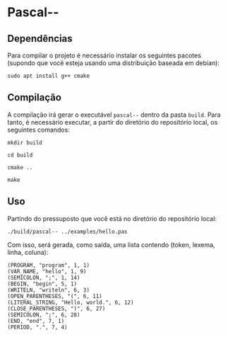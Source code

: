 # Pascal--

## Dependências

Para compilar o projeto é necessário instalar os seguintes pacotes (supondo que você esteja usando uma distribuição baseada em debian):

```sudo apt install g++ cmake```

## Compilação

A compilação irá gerar o executável `pascal--` dentro da pasta `build`. Para tanto, é necessário executar, a partir do diretório do repositório local, os seguintes comandos:

```mkdir build```

```cd build```

```cmake ..```

```make```

## Uso

Partindo do pressuposto que você está no diretório do repositório local:

```./build/pascal-- ../examples/hello.pas```

Com isso, será gerada, como saída, uma lista contendo (token, lexema, linha, coluna):

```
(PROGRAM, "program", 1, 1)
(VAR_NAME, "hello", 1, 9)
(SEMICOLON, ";", 1, 14)
(BEGIN, "begin", 5, 1)
(WRITELN, "writeln", 6, 3)
(OPEN_PARENTHESES, "(", 6, 11)
(LITERAL_STRING, "Hello, world.", 6, 12)
(CLOSE_PARENTHESES, ")", 6, 27)
(SEMICOLON, ";", 6, 28)
(END, "end", 7, 1)
(PERIOD, ".", 7, 4)
```

